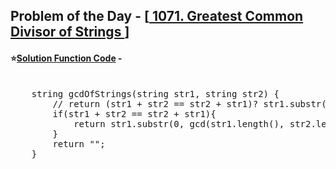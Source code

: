 ## Problem of the Day - [<a href="https://leetcode.com/problems/greatest-common-divisor-of-strings/description/"> 1071. Greatest Common Divisor of Strings </a>]


#### ⭐<ins>Solution Function Code</ins> -
<pre>

    string gcdOfStrings(string str1, string str2) {
        // return (str1 + str2 == str2 + str1)? str1.substr(0, gcd(size(str1),size(str2))): "";
        if(str1 + str2 == str2 + str1){
            return str1.substr(0, gcd(str1.length(), str2.length()));
        }
        return "";
    }
</pre>
